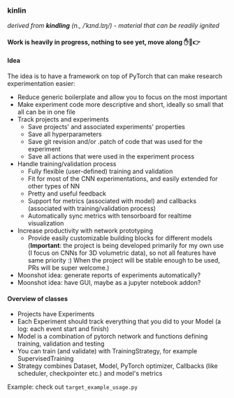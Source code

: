 ### kinlin
_derived from **kindling** (n., /ˈkɪnd.lɪŋ/) - material that can be readily ignited_

#### Work is heavily in progress, nothing to see yet, move along ✋👮👉 

#### Idea
The idea is to have a framework on top of PyTorch that can make research experimentation easier:
- Reduce generic boilerplate and allow you to focus on the most important
- Make experiment code more descriptive and short, ideally so small that all can be in one file
- Track projects and experiments
    - Save projects' and associated experiments' properties
    - Save all hyperparameters
    - Save git revision and/or .patch of code that was used for the experiment 
    - Save all actions that were used in the experiment process
- Handle training/validation process
    - Fully flexible (user-defined) training and validation
    - Fit for most of the CNN experimentations, and easily extended for other types of NN
    - Pretty and useful feedback
    - Support for metrics (associated with model) and callbacks (associated with training/validation process)
    - Automatically sync metrics with tensorboard for realtime visualization
- Increase productivity with network prototyping
    - Provide easily customizable building blocks for different models
    (**Important**: the project is being developed primarily for my own use (I focus on CNNs for 3D volumetric data),
    so not all features have same priority :) When the project will be stable enough to be used, PRs will be super welcome.)
- Moonshot idea: generate reports of experiments automatically?
- Moonshot idea: have GUI, maybe as a jupyter notebook addon?

#### Overview of classes
- Projects have Experiments
- Each Experiment should track everything that you did to your Model (a log: each event start and finish)
- Model is a combination of pytorch network and functions defining training, validation and testing
- You can train (and validate) with TrainingStrategy, for example SupervisedTraining
- Strategy combines Dataset, Model, PyTorch optimizer, Callbacks (like scheduler, checkpointer etc.) and model's metrics

Example: check out `target_example_usage.py`
